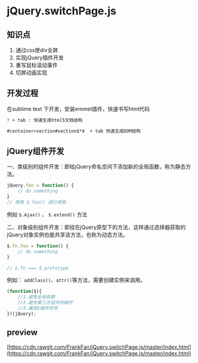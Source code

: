 # jQuery.switchPage.js

## 知识点
1. 通过css使div全屏
2. 实现jQuery插件开发
3. 重写鼠标滚动事件
4. 切屏动画实现

## 开发过程

在sublime text 下开发，安装emmet插件，快速书写html代码

```html
! + tab : 快速生成html5文档结构 

#container>section#section$*4  + tab 快速生成DOM结构

```

## jQuery组件开发

一、类级别的组件开发：即给jQuery命名空间下添加新的全局函数，称为静态方法。

```javascript
jQuery.foo = function() {
    // do something
}
// 使用 $.foo() 进行调用
```

例如 `$.Ajax()` 、 `$.extend()` 方法

二、对象级别组件开发：即挂在jQuery原型下的方法，这样通过选择器获取的jQuery对象实例也能共享该方法，也称为动态方法。

```javascript
$.fn.foo = function() {
    // do something
}

// $.fn === $.prototype
```

例如： `addClass()`、`attr()`等方法，需要创建实例来调用。


```javascript
(function($){
    //1.避免全局依赖
    //2.避免第三方组件的破坏
    //3.兼容$操作符号
})(jQuery);

```


## preview

[https://cdn.rawgit.com/FrankFan/jQuery.switchPage.js/master/index.html](https://cdn.rawgit.com/FrankFan/jQuery.switchPage.js/master/index.html)